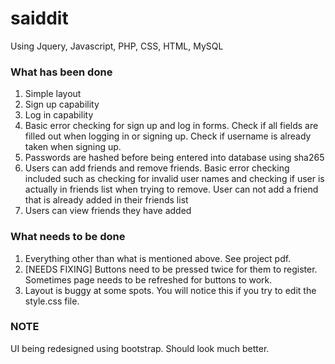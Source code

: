# saiddit
Using Jquery, Javascript, PHP, CSS, HTML, MySQL
### What has been done
1. Simple layout
2. Sign up capability
3. Log in capability
4. Basic error checking for sign up and log in forms. Check if all fields are filled out when logging in or signing up. Check if username is already taken when signing up.
5. Passwords are hashed before being entered into database using sha265
6. Users can add friends and remove friends. Basic error checking included such as checking for invalid user names and checking if user is actually in friends list when trying to remove. User can not add a friend that is already added in their friends list
7. Users can view friends they have added


### What needs to be done
1. Everything other than what is mentioned above. See project pdf.
2. [NEEDS FIXING] Buttons need to be pressed twice for them to register. Sometimes page needs to be refreshed for   buttons to work.
3. Layout is buggy at some spots. You will notice this if you try to edit the style.css file.

### NOTE
UI being redesigned using bootstrap. Should look much better.
